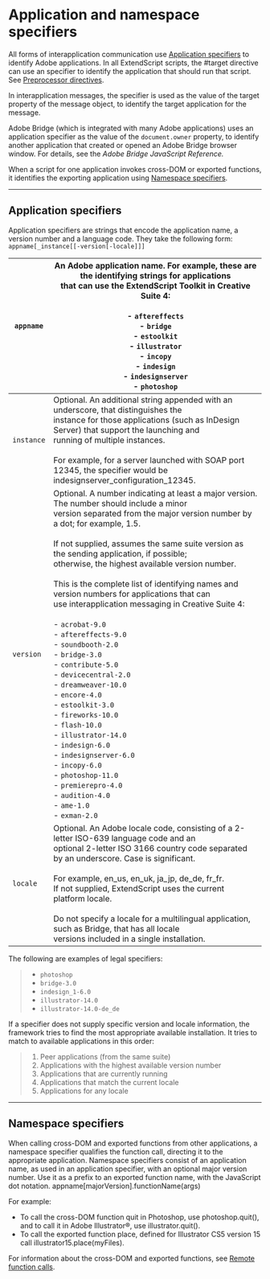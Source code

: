 <a id="application-and-namespace-specifiers"></a>

# Application and namespace specifiers

All forms of interapplication communication use [Application specifiers](#application-specifiers) to identify Adobe applications.
In all ExtendScript scripts, the #target directive can use an specifier to identify the application that
should run that script. See [Preprocessor directives](../extendscript-tools-features/preprocessor-directives.md#preprocessor-directives).

In interapplication messages, the specifier is used as the value of the target property of the message
object, to identify the target application for the message.

Adobe Bridge (which is integrated with many Adobe applications) uses an application specifier as the
value of the `document.owner` property, to identify another application that created or opened an
Adobe Bridge browser window. For details, see the *Adobe Bridge JavaScript Reference.*

When a script for one application invokes cross-DOM or exported functions, it identifies the exporting
application using [Namespace specifiers](#namespace-specifiers).

---

<a id="application-specifiers"></a>

## Application specifiers

Application specifiers are strings that encode the application name, a version number and a language
code. They take the following form:
`appname[_instance[[-version[-locale]]]`

| `appname`   | An Adobe application name. For example, these are the identifying strings for applications<br/>that can use the ExtendScript Toolkit in Creative Suite 4:<br/><br/>- `aftereffects`<br/>- `bridge`<br/>- `estoolkit`<br/>- `illustrator`<br/>- `incopy`<br/>- `indesign`<br/>- `indesignserver`<br/>- `photoshop`                                                                                                                                                                                                                                                                                                                                                                                                                                                                                                                                                                                                                                         |
|-------------|-----------------------------------------------------------------------------------------------------------------------------------------------------------------------------------------------------------------------------------------------------------------------------------------------------------------------------------------------------------------------------------------------------------------------------------------------------------------------------------------------------------------------------------------------------------------------------------------------------------------------------------------------------------------------------------------------------------------------------------------------------------------------------------------------------------------------------------------------------------------------------------------------------------------------------------------------------------|
| `instance`  | Optional. An additional string appended with an underscore, that distinguishes the<br/>instance for those applications (such as InDesign Server) that support the launching and<br/>running of multiple instances.<br/><br/>For example, for a server launched with SOAP port 12345, the specifier would be<br/>indesignserver_configuration_12345.                                                                                                                                                                                                                                                                                                                                                                                                                                                                                                                                                                                                       |
| `version`   | Optional. A number indicating at least a major version. The number should include a minor<br/>version separated from the major version number by a dot; for example, 1.5.<br/><br/>If not supplied, assumes the same suite version as the sending application, if possible;<br/>otherwise, the highest available version number.<br/><br/>This is the complete list of identifying names and version numbers for applications that can<br/>use interapplication messaging in Creative Suite 4:<br/><br/>- `acrobat-9.0`<br/>- `aftereffects-9.0`<br/>- `soundbooth-2.0`<br/>- `bridge-3.0`<br/>- `contribute-5.0`<br/>- `devicecentral-2.0`<br/>- `dreamweaver-10.0`<br/>- `encore-4.0`<br/>- `estoolkit-3.0`<br/>- `fireworks-10.0`<br/>- `flash-10.0`<br/>- `illustrator-14.0`<br/>- `indesign-6.0`<br/>- `indesignserver-6.0`<br/>- `incopy-6.0`<br/>- `photoshop-11.0`<br/>- `premierepro-4.0`<br/>- `audition-4.0`<br/>- `ame-1.0`<br/>- `exman-2.0` |
| `locale`    | Optional. An Adobe locale code, consisting of a 2-letter ISO-639 language code and an<br/>optional 2-letter ISO 3166 country code separated by an underscore. Case is significant.<br/><br/>For example, en_us, en_uk, ja_jp, de_de, fr_fr.<br/>If not supplied, ExtendScript uses the current platform locale.<br/><br/>Do not specify a locale for a multilingual application, such as Bridge, that has all locale<br/>versions included in a single installation.                                                                                                                                                                                                                                                                                                                                                                                                                                                                                      |

The following are examples of legal specifiers:

> - `photoshop`
> - `bridge-3.0`
> - `indesign_1-6.0`
> - `illustrator-14.0`
> - `illustrator-14.0-de_de`

If a specifier does not supply specific version and locale information, the framework tries to find the most
appropriate available installation. It tries to match to available applications in this order:

> 1. Peer applications (from the same suite)
> 2. Applications with the highest available version number
> 3. Applications that are currently running
> 4. Applications that match the current locale
> 5. Applications for any locale

---

<a id="namespace-specifiers"></a>

## Namespace specifiers

When calling cross-DOM and exported functions from other applications, a namespace specifier qualifies
the function call, directing it to the appropriate application.
Namespace specifiers consist of an application name, as used in an application specifier, with an optional
major version number. Use it as a prefix to an exported function name, with the JavaScript dot notation.
appname[majorVersion].functionName(args)

For example:

- To call the cross-DOM function quit in Photoshop, use photoshop.quit(), and to call it in Adobe Illustrator®, use illustrator.quit().
- To call the exported function place, defined for Illustrator CS5 version 15 call illustrator15.place(myFiles).

For information about the cross-DOM and exported functions, see [Remote function calls](communications-overview.md#remote-function-calls).
